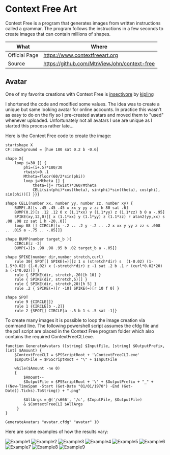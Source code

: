 # Context Free Art

Context Free is a program that generates images from written instructions called a grammar. The program follows the instructions in a few seconds to create images that can contain millions of shapes.

|What|Where|
|-|-|
|Official Page|<https://www.contextfreeart.org>|
|Source|<https://github.com/MtnViewJohn/context-free>|

## Avatar

One of my favorite creations with Context Free is [insectivore](https://www.contextfreeart.org/gallery/view.php?id=3215) by [kipling](https://www.contextfreeart.org/gallery/search.php?by=kipling)

I shortened the code and modified some values. The idea was to create a unique but same looking avatar for online accounts.
In practice this wasn't as easy to do on the fly so I pre-created avatars and moved them to "used" whenever uploaded.
Unfortunately not all avatars I use are unique as I started this process rather late...

Here is the Context Free code to create the image:

```contextfree
startshape X
CF::Background = [hue 180 sat 0.2 b -0.6]

shape X{
	loop i=30 [] {
		phi=(i+.5)*180/30
		rtwist=0..1
		Mtheta=floor(60/2*sin(phi))
		loop j=Mtheta [] {
			theta=(j+ rtwist)*360/Mtheta
			CELL(sin(phi)*cos(theta), sin(phi)*sin(theta), cos(phi), sin(phi))[] }}}

shape CELL(number xx, number yy, number zz, number xy) {
	BUMP(.8)[s .45 .45 .45 x xx y yy z zz h 80 sat .6]
	BUMP(0.2)[s .12 .12 0 x (1.1*xx) y (1.1*yy) z (1.1*zz) b 0 a -.95]
	SPIKE(xy,12,0)[[ x (1.1*xx) y (1.1*yy) z (1.1*zz) r atan2(yy,xx) s .08 .08 zz sat 1 h -20..0]]
	loop 88 [] CIRCLE[[x -.2 .. .2 y -.2 .. .2 x xx y yy z zz s .008 .. .015 a -.75 .. -.85]]}

shape BUMP(number target_b ){
	CIRCLE[z -2]
	BUMP(=)[s .98 .98 .95 b .02 target_b a -.05]}

shape SPIKE(number dir,number stretch,curl)
	rule 30{ SPOT[] SPIKE(=)[[z 1 x (stretch*dir) s  (1-0.02) (1-1.5*0.02) (1-0.02) x (-stretch*dir) z -1 sat .2 b .1 r (curl*0.02*20) a (-1*0.02)]] }
	rule { SPIKE(dir, stretch,-20)[h 10] }
	rule { SPIKE(dir, stretch,5)[] }
	rule { SPIKE(dir, stretch,20)[h 5] }
	rule .2 { SPIKE(=)[r -10] SPIKE(=)[r 10 f 0] }
    
shape SPOT
	rule 9 {CIRCLE[]}
	rule 1 {CIRCLE[b -.2]}
	rule 2 {SPOT[] CIRCLE[a -.5 b 1 s .5 sat -1]}
```

To create many images it is possible to loop the image creation via command line.
The following powershell script assumes the cfdg file and the ps1 script are placed in the Context Free program folder which also contains the required ContextFreeCLI.exe.

```
function GenerateAvatars ([string] $InputFile, [string] $OutputPrefix, [int] $Amount) {
    $ContextFreeCLI = $PSScriptRoot + '\ContextFreeCLI.exe'
    $InputFile = $PSScriptRoot + "\" + $InputFile

    while($Amount -ne 0)
    {
        $Amount--        
        $OutputFile = $PSScriptRoot + '\' + $OutputPrefix + "_" + ((New-TimeSpan -Start (Get-Date "01/01/1970") -End (Get-Date)).Ticks).ToString() + ".png"
        
        $AllArgs = @('/s666', '/c', $InputFile, $OutputFile)
        & $ContextFreeCLI $AllArgs
     }    
}

GenerateAvatars "avatar.cfdg" "avatar" 10
```

Here are some examples of how the results vary:

![Example1](avatar_16130457751894587.png) ![Example2](avatar_16130458343669508.png) ![Example3](avatar_16130458978945522.png)
![Example4](avatar_16130459003464671.png) ![Example5](avatar_16130459025078332.png) ![Example6](avatar_16130459046500233.png)
![Example7](avatar_16130459068091189.png) ![Example8](avatar_16130459090147486.png) ![Example9](avatar_16130459112149794.png)
